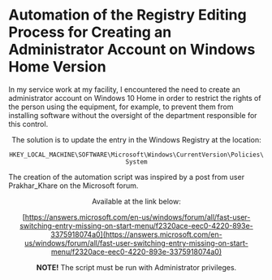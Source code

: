 # Automation of the Registry Editing Process for Creating an Administrator Account on Windows Home Version

In my service work at my facility, I encountered the need to create an administrator account on Windows 10 Home in order to restrict the rights of the person using the equipment, for example, to prevent them from installing software without the oversight of the department responsible for this control.

<div align="center">

The solution is to update the entry in the Windows Registry at the location:

``HKEY_LOCAL_MACHINE\SOFTWARE\Microsoft\Windows\CurrentVersion\Policies\System``

</div>

The creation of the automation script was inspired by a post from user Prakhar_Khare on the Microsoft forum.

<div align="center">

Available at the link below:

[https://answers.microsoft.com/en-us/windows/forum/all/fast-user-switching-entry-missing-on-start-menu/f2320ace-eec0-4220-893e-3375918074a0](https://answers.microsoft.com/en-us/windows/forum/all/fast-user-switching-entry-missing-on-start-menu/f2320ace-eec0-4220-893e-3375918074a0)

</div>

<div align="center">

**NOTE!** The script must be run with Administrator privileges.

</div>
